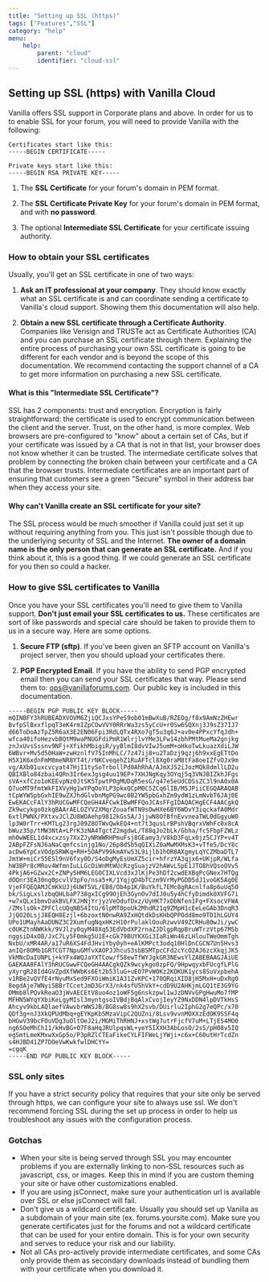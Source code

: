 ```yaml
---
title: "Setting up SSL (https)"
tags: ["Features","SSL"]
category: "help"
menu:
    help:
        parent: "cloud"
        identifier: "cloud-ssl"
---
```


## Setting up SSL (https) with Vanilla Cloud

Vanilla offers SSL support in Corporate plans and above. In order for us to to enable SSL for your forum, you will need to provide Vanilla with the following:

```
Certificates start like this:
-----BEGIN CERTIFICATE-----
```

```
Private keys start like this:
-----BEGIN RSA PRIVATE KEY-----
```

1. The **SSL Certificate** for your forum's domain in PEM format.

2. The **SSL Certificate Private Key** for your forum's domain in PEM format, and with **no password**.

3. The optional **Intermediate SSL Certificate** for your certificate issuing authority.

### How to obtain your SSL certificates

Usually, you'll get an SSL certificate in one of two ways:

1. **Ask an IT professional at your company**. They should know exactly what an SSL certificate is and can coordinate sending a certificate to Vanilla's cloud support. Showing them this documentation will also help.

2. **Obtain a new SSL certificate through a Certificate Authority**. Companies like Verisign and TRUSTe act as Certificate Authorities (CA) and you can purchase an SSL certificate through them. Explaining the entire process of purchasing your own SSL certificate is going to be different for each vendor and is beyond the scope of this documentation. We recommend contacting the support channel of a CA to get more information on purchasing a new SSL certificate.

#### What is this "Intermediate SSL Certificate"?

SSL has 2 components: trust and encryption. Encryption is fairly straightforward: the certificate is used to encrypt communication between the client and the server. Trust, on the other hand, is more complex. Web browsers are pre-configured to "know" about a certain set of CAs, but if your certificate was issued by a CA that is not in that list, your browser does not know whether it can be trusted. The intermediate certificate solves that problem by connecting the broken chain between your certificate and a CA that the browser trusts. Intermediate certificates are an important part of ensuring that customers see a green "Secure" symbol in their address bar when they access your site.

#### Why can't Vanilla create an SSL certificate for your site?

The SSL process would be much smoother if Vanilla could just set it up without requiring anything from you. This just isn't possible though due to the underlying security of SSL and the Internet. **The owner of a domain name is the only person that can generate an SSL certificate.** And if you think about it, this is a good thing. If we could generate an SSL certificate for you then so could a hacker.

### How to give SSL certificates to Vanilla

Once you have your SSL certificates you'll need to give them to Vanilla support. **Don't just email your SSL certificates to us.** These certificates are sort of like passwords and special care should be taken to provide them to us in a secure way. Here are some options.

1. **Secure FTP (sftp)**. If you've been given an SFTP account on Vanilla's project server, then you should upload your certificates there.

2. **PGP Encrypted Email**. If you have the ability to send PGP encrypted email then you can send your SSL certificates that way. Please send them to: ops@vanillaforums.com. Our public key is included in this documentation.

  ```
-----BEGIN PGP PUBLIC KEY BLOCK-----
mQINBFY3hRUBEADXVOVM6ZjiQCJxsYPeS9ob01mBwXuB/RZEOg/f8x9AmNzZHEwr
BvfpSlBxxflpqT3eK4rmIZpCOwVVY0RRrWa3zs5yCcU+r0Sw6SQXnj3J9sZ37IJ7
d66ToDoAzTpZ5R6aX3E2EN06Fpi3RdLQTx4RXo7gT5u3q6J+av0e4PPxcYfqJdh+
wfca40ifoHezvbBQtM9waPNUGFdiPmR1WlrjlvYMe3LFw14zbhPMtMueMa2gnjkg
znJxUvsSssnv9NFj+XfikhMbigiR/yyBlmI8dvVIwJ5umM+oHkoTwLkuazXdiLJW
6WBvr+Mv5d50HaW+zwHznlfV75InMhLC/7z47ij8+u2TaDzj9qzj6h9xxEgETtDo
H5X1K6xdnFmM8meNR8YT4t/rNKCveqehZ1RuAFTcl8Xg0raM8tFa8oeIZfvOJx9m
vg/AXb01uxcvcyat47HjI1tySoTrbollPd0AhRhA/AJmXJ52iJozMQk8dmllLD2u
QBIXBlo84zbai4QRn3Ir6exJgsg4uu19EP+7XHJNgKqy3OYqj5q3VNJBIZkhJFgs
sVA+xfCzo1oKEEvpNz0JtSK5TpwtP0gMUDqR5esG/q47e5eUdCDSsZC3l9nA0x0A
Q7uoMT9fmtWkFIXVyHg1wYPqOoYLP3pkxQCpM0C5ZCq6lIB/M5JPiiCEGQARAQAB
tCpWYW5pbGxhIE9wZXJhdGlvbnMgPG9wc0B2YW5pbGxhZm9ydW1zLmNvbT6JAj0E
EwEKACcFAlY3hRUCGwMFCQeGH4AFCwkIBwMFFQoJCAsFFgIDAQACHgECF4AACgkQ
Zk9wcykgo0zkgBAArAELOZYV2XMqrZouafWTN9sOwHXe6BY6WDvY3iqckafA0Mdr
6xtlPWNX/PXtxvJClZU8WOAehp9812kGsSA/JjjwN8OfBfnEvvneaTWL0dGgyuW0
lp3W0rTrr+KMTLg23rgJ09Z8OTWvQwkEQ4+nt7t3qusLrBPshVBqrxVWhFc0x8cA
bWuz35p/tMW3NtA+LPrK3zNA4TgctZ2mgdwL/T88qJo2bLk/Gbha/fc5FbpFZWLz
mh0wWEEL1d4xcxzsy7XxZJyNRWWRHPmuFsj8GEamy3/V8kD3FqLx0jz5CJYP+v4T
2ABpFZFsNJ6aNaCqmfcsinjg1No/26p8dSb5qQIXiZ0aMwMXMsK3+vTfe5/DcY8c
acDw6YpCxVOdpSRWKq+RH+5OAPV99kmAYw53L9ijlb1hOR8AXgmyLqYCZMbaDTL7
JmtW+miCr55ESl9nV6fxy0D/S4oDgMyEsUmXZ5cir+hfrzYA3qjx6+UKjpR/WLfa
hW3BPr8cMRov4WfmnIuLLGcDiWnMtWUcRzgSuajzV2hAWvL5pE1JTO8hVQsoOVv5
4PkjA6+GZwx2C+ZNPy5HM6LEGOCIXLVcd3xJlKjPe3hDf2cwdEXBqPcGNex7HTQg
dOQnr3EA30ng0pcvlV3pFo/nsa5+K/1YqjgD4bTCzm9VrMyPGDD5dJ1voGK5Ag0E
VjeFFQEQAMJCmKkUJj6UWf5VL/EB8/Ob4p1K/BuYkfL7EMc8gRAcnlfa8p6uUq50
bk/SigLxslzbqQHLbaP738gxICg99OjEh3GynOv7dIJ0u5y4hCfyDimdk0XVFG7i
+w7xQLx1bmvDakBVLFXJHNjYrjyzVeOdufDxz/UyHKT7xDbNfen1Fg+FXsocVFWA
/ZMslsOk+ZPFClcUQqNB54ItU/6lpMT0poUk2MhdR21q9ZMpH1cEeLeGAb3DnqR3
JjQO20LsjJ8EQH8Ezjl+6bzoxtN0nwRA9ZxHQtdkDsKHbQPPOdd8mo9TD1hLGUY4
UPo1UMayhAaDUNZ3C2XumfugNqxHKzH10rPulaklOouRzwvV49ZCRHu80wJi/ywC
c0UKZtnNWKkk/9VJlzy0qyM48Xq53EdVbdXP2rnaZJDlgpRqpBruWTrzVtp67MSb
nggsiD4xOB/JxC7Ly5F0mkg5U1E+cGk79BUYKXGi3IaRiWn46zLHlouTWeOmmTgh
NxbU/xMR4AR/a17uR6XS4FdJHviYby0yh+eAlKMPct3odq10HlDnCGCN7Un5Hvs3
anIQr8OMb1GRTCGT7NpuGMfvXAOPJJhcuS3sbBSMTpcCFd2cYcO2AJ6zcXkqjJK5
VkMNcDaIUNPLj+kYFx4WQJaYXTCow/f58ewTfWYJgkGR3NEwsYlZABEBAAGJAiUE
GAEKAA8FAlY3hRUCGwwFCQeGH4AACgkQZk9wcykgo0zpFQ/9HpwqyxbFUcgfLPlG
yXyrgR28Id4GVZpdXfWWbKs6Et2b53luG+uEO7PvW0Kz2KOKUK1ycs8SuVxpbehA
v1RBe2vQVfE4rNyuMxSed9FXOiWmiK1A31ZvKPC+170QRqiXID8jH5MxH+uDxRg0
8egdAje7WNyiSBBrTCcetJmD3GrX3/nk4sfU5hVkY+cdD9U2AHKjmLGQ1tE3G9YG
OMmb8lPQvkReaO3jWvAECEtV8uo4oz1oWF5g6nskzpwl1wJzDNVvGPgHwuMo7fMP
MFHN5WYqYXbiKeLgyMIsl3myntgsoIVBdjBqAlxCvojIeyYZ9NxDDN4lpDVTkHsS
Ahcyv9kbLAQlaefVAwvbrWWSJB/BG8sw8s9hX2svb/DUirlu2IphG2g7eQPc/x70
QDf3g+nJ3XkQPUdMbq+gEYKpKb5MzaVipC2QUZni/8Lsv9vvnMOXXzEdOK9SSF4q
bHGwV39bcFOuVDg3uOltOeJ2i/MGMiThRHNJ+xstWg7utrFjcfV7uM+LTjES4MO0
ng6SOeMhCh11/kHvBG+O7F8aHqJRUlpqsWL+yeY5IXXH3AbLosO/2sS/pH08v5IQ
egSmtLmeKMxwXxGp5o/P3pRZlCTEaFikeCYLFIFWeLjYWji+c6x+C60utHrTcdZn
s4HJBD41ZP7DOeVwKwkfwlDHCYY=
=cgqK
-----END PGP PUBLIC KEY BLOCK-----
  ```

### SSL only sites

If you have a strict security policy that requires that your site only be served through https, we can configure your site to always use ssl. We don't recommend forcing SSL during the set up process in order to help us troubleshoot any issues with the configuration process.

### Gotchas

* When your site is being served through SSL you may encounter problems if you are externally linking to non-SSL resources such as javascript, css, or images. Keep this in mind if you are custom theming your site or have other customizations enabled.
* If you are using jsConnect, make sure your authentication url is available over SSL or else jsConnect will fail.
* Don't give us a wildcard certificate. Usually you should set up Vanilla as a subdomain of your main site (ex. forums.yoursite.com). Make sure you generate certificates just for the forums and not a wildcard certificate that can be used for your entire domain. This is for your own security and serves to reduce your risk and our liability.
* Not all CAs pro-actively provide intermediate certificates, and some CAs only provide them as secondary downloads instead of bundling them with your certificate when you download it.
